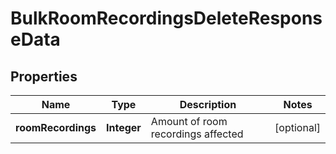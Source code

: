 

# BulkRoomRecordingsDeleteResponseData


## Properties

| Name | Type | Description | Notes |
|------------ | ------------- | ------------- | -------------|
|**roomRecordings** | **Integer** | Amount of room recordings affected |  [optional] |



